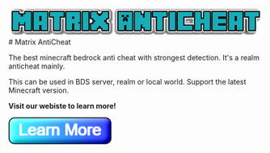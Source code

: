 <img src="./docs/images/title.png">
# Matrix AntiCheat

The best minecraft bedrock anti cheat with strongest detection. It's a realm anticheat mainly.

This can be used in BDS server, realm or local world. Support the latest Minecraft version.

**Visit our webiste to learn more!**

<a href="https://jasonlaubb.github.io/Matrix-AntiCheat/" target="_blank">
    <img src="./docs/images/learn_more.png">
</a>